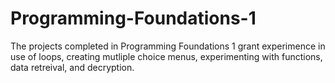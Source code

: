 # Programming-Foundations-1
The projects completed in Programming Foundations 1 grant experimence in use of loops, creating mutliple choice menus, experimenting with functions, data retreival, and decryption.
